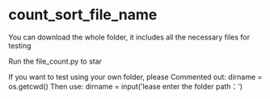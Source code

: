 # count_sort_file_name
You can download the whole folder, it includes all the necessary files for testing

Run the file_count.py to star


If you want to test using your own folder, 
please Commented out:
   dirname = os.getcwd()
Then use:
   dirname = input('lease enter the folder path：')
